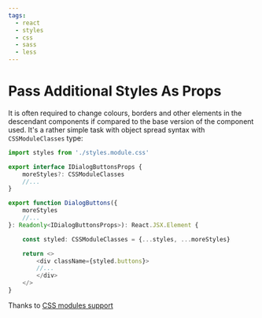 ```yaml
---
tags:
  - react
  - styles
  - css
  - sass
  - less
---
```

# Pass Additional Styles As Props

It is often required to change colours, borders and other elements in the descendant components if compared 
to the base version of the component used. It's a rather simple task with object spread syntax with `CSSModuleClasses` type:

```typescript jsx
import styles from './styles.module.css'

export interface IDialogButtonsProps {
    moreStyles?: CSSModuleClasses
    //...
}

export function DialogButtons({
    moreStyles
    //...
}: Readonly<IDialogButtonsProps>): React.JSX.Element {

    const styled: CSSModuleClasses = {...styles, ...moreStyles}

    return <>
        <div className={styled.buttons}>
        //...
        </div>    
    </>
}    

```

Thanks to [CSS modules support](../../web-applications/styling.md#css-modules-1)